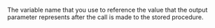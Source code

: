 The variable name that you use to reference the value that the output parameter
	represents after the call is made to the stored procedure.
